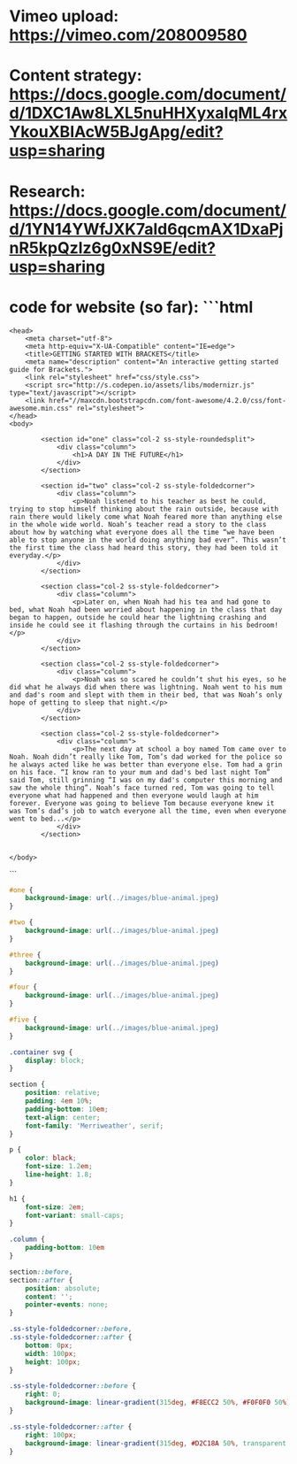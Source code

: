 # Vimeo upload: https://vimeo.com/208009580
# Content strategy: https://docs.google.com/document/d/1DXC1Aw8LXL5nuHHXyxaIqML4rxYkouXBIAcW5BJgApg/edit?usp=sharing
# Research: https://docs.google.com/document/d/1YN14YWfJXK7ald6qcmAX1DxaPjnR5kpQzIz6g0xNS9E/edit?usp=sharing
# code for website (so far): ```html

<!DOCTYPE html>
<html>
    
    <head>
        <meta charset="utf-8">
        <meta http-equiv="X-UA-Compatible" content="IE=edge">
        <title>GETTING STARTED WITH BRACKETS</title>
        <meta name="description" content="An interactive getting started guide for Brackets.">
        <link rel="stylesheet" href="css/style.css">
        <script src="http://s.codepen.io/assets/libs/modernizr.js" type="text/javascript"></script>
        <link href="//maxcdn.bootstrapcdn.com/font-awesome/4.2.0/css/font-awesome.min.css" rel="stylesheet">
    </head>
    <body>
        
			<section id="one" class="col-2 ss-style-roundedsplit">
				<div class="column">
					<h1>A DAY IN THE FUTURE</h1>
				</div>
            </section>
        
			<section id="two" class="col-2 ss-style-foldedcorner">
				<div class="column">
					<p>Noah listened to his teacher as best he could, trying to stop himself thinking about the rain outside, because with rain there would likely come what Noah feared more than anything else in the whole wide world. Noah’s teacher read a story to the class about how by watching what everyone does all the time “we have been able to stop anyone in the world doing anything bad ever”. This wasn’t the first time the class had heard this story, they had been told it everyday.</p>
				</div>
            </section>
            
			<section class="col-2 ss-style-foldedcorner">
				<div class="column">
					<p>Later on, when Noah had his tea and had gone to bed, what Noah had been worried about happening in the class that day began to happen, outside he could hear the lightning crashing and inside he could see it flashing through the curtains in his bedroom!</p>
				</div>
            </section>
        
            <section class="col-2 ss-style-foldedcorner">
				<div class="column">
					<p>Noah was so scared he couldn’t shut his eyes, so he did what he always did when there was lightning. Noah went to his mum and dad's room and slept with them in their bed, that was Noah’s only hope of getting to sleep that night.</p>
				</div>
            </section>
        
            <section class="col-2 ss-style-foldedcorner">
				<div class="column">
					<p>The next day at school a boy named Tom came over to Noah. Noah didn’t really like Tom, Tom’s dad worked for the police so he always acted like he was better than everyone else. Tom had a grin on his face. “I know ran to your mum and dad's bed last night Tom” said Tom, still grinning “I was on my dad's computer this morning and saw the whole thing”. Noah’s face turned red, Tom was going to tell everyone what had happened and then everyone would laugh at him forever. Everyone was going to believe Tom because everyone knew it was Tom’s dad’s job to watch everyone all the time, even when everyone went to bed...</p>
				</div>
            </section>
        
            
    </body>
</html>
```

```css
#one {
    background-image: url(../images/blue-animal.jpeg)
}

#two {
    background-image: url(../images/blue-animal.jpeg)
}

#three {
    background-image: url(../images/blue-animal.jpeg)
}

#four {
    background-image: url(../images/blue-animal.jpeg)
}

#five {
    background-image: url(../images/blue-animal.jpeg)
}

.container svg {
	display: block;
}

section {
	position: relative;
	padding: 4em 10%;
    padding-bottom: 10em;
	text-align: center;
    font-family: 'Merriweather', serif;
}

p {
	color: black;
	font-size: 1.2em;
	line-height: 1.8;
}

h1 {
    font-size: 2em;
    font-variant: small-caps;
}

.column {
    padding-bottom: 10em
}

section::before,
section::after {
	position: absolute;
	content: '';
	pointer-events: none;
}

.ss-style-foldedcorner::before,
.ss-style-foldedcorner::after {
	bottom: 0px;
	width: 100px;
	height: 100px;
}

.ss-style-foldedcorner::before {
	right: 0;
	background-image: linear-gradient(315deg, #F8ECC2 50%, #F0F0F0 50%);
}

.ss-style-foldedcorner::after {
	right: 100px;
	background-image: linear-gradient(315deg, #D2C18A 50%, transparent 50%);
}
```
